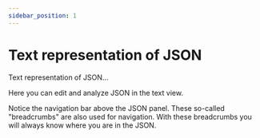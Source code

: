 ```yaml
---
sidebar_position: 1
---
```


# Text representation of JSON

Text representation of JSON...

Here you can edit and analyze JSON in the text view. 

Notice the navigation bar above the JSON panel.
These so-called "breadcrumbs" are also used for navigation.
With these breadcrumbs you will always know where you are in the JSON.

